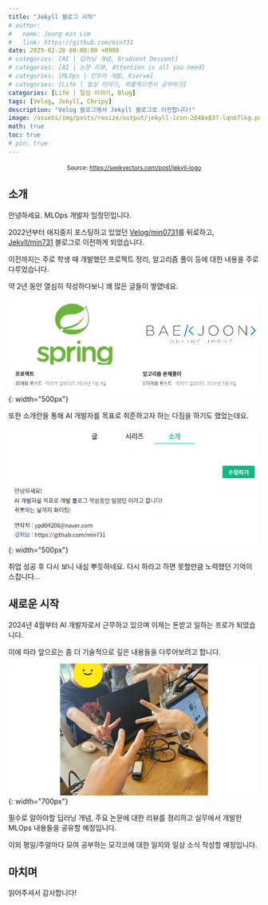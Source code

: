 ```yaml
---
title: "Jekyll 블로그 시작"
# author:
#   name: Joung min Lim
#   link: https://github.com/min731
date: 2025-02-28 00:00:00 +0900
# categories: [AI | 딥러닝 개념, Gradient Descent]
# categories: [AI | 논문 리뷰, Attention is all you need]
# categories: [MLOps | 인프라 개발, Kserve]
# categories: [Life | 일상 이야기, 와플먹으면서 공부하기]
categories: [Life | 일상 이야기, Blog]
tags: [Velog, Jekyll, Chripy]
description: "Velog 블로그에서 Jekyll 블로그로 이전합니다!"
image: /assets/img/posts/resize/output/jekyll-icon-2048x837-lqnb7lkg.png # 대표 이미지  가로 세로 비율 약 1.91:1 (예: 1200×628px)
math: true
toc: true
# pin: true
---
```


<div align="center">
  <small>Source: <a href="https://seekvectors.com/post/jekyll-logo">https://seekvectors.com/post/jekyll-logo</a></small>
</div>


## 소개 

안녕하세요. MLOps 개발자 임정민입니다.

2022년부터 애지중지 포스팅하고 있었던 [Velog/min0731](https://velog.io/@min0731/series)를 뒤로하고, [Jekyll/min731](https://min731.github.io/) 블로그로 이전하게 되었습니다.

이전까지는 주로 학생 때 개발했던 프로젝트 정리, 알고리즘 풀이 등에 대한 내용을 주로 다루었습니다.

약 2년 동안 열심히 작성하다보니 꽤 많은 글들이 쌓였네요.

![velog](assets/img/posts/velog-mini.png){: width="500px"}

또한 소개란을 통해 AI 개발자를 목표로 취준하고자 하는 다짐을 하기도 했었는데요.

![velog](assets/img/posts/velog2-mini.png){: width="500px"}

취업 성공 후 다시 보니 내심 뿌듯하네요. 다시 하라고 하면 못할만큼 노력했던 기억이 스칩니다...

## 새로운 시작

2024년 4월부터 AI 개발자로서 근무하고 있으며 이제는 돈받고 일하는 프로가 되었습니다.

이에 따라 앞으로는 좀 더 기술적으로 깊은 내용들을 다루어보려고 합니다. 

![image-description](assets/img/posts/resize/output/mogakko.jpg){: width="700px"}

필수로 알아야할 딥러닝 개념, 주요 논문에 대한 리뷰를 정리하고 실무에서 개발한 MLOps 내용들을 공유할 예정입니다.

이외 평일/주말마다 모여 공부하는 모각코에 대한 일지와 일상 소식 작성할 예정입니다.

## 마치며

읽어주셔서 감사합니다!